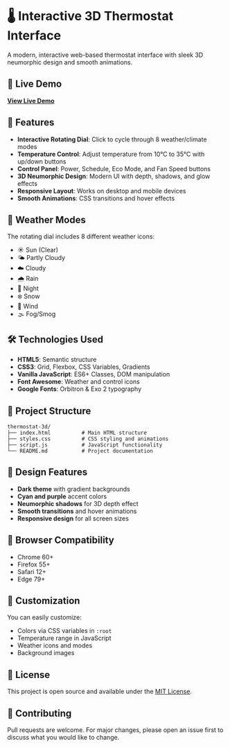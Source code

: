 # 🌡️ Interactive 3D Thermostat Interface

A modern, interactive web-based thermostat interface with sleek 3D neumorphic design and smooth animations.

## 🔗 Live Demo

**[View Live Demo](https://thermostat-3d.vercel.app/)**

## 🚀 Features

- **Interactive Rotating Dial**: Click to cycle through 8 weather/climate modes
- **Temperature Control**: Adjust temperature from 10°C to 35°C with up/down buttons
- **Control Panel**: Power, Schedule, Eco Mode, and Fan Speed buttons
- **3D Neumorphic Design**: Modern UI with depth, shadows, and glow effects
- **Responsive Layout**: Works on desktop and mobile devices
- **Smooth Animations**: CSS transitions and hover effects

## 🎨 Weather Modes

The rotating dial includes 8 different weather icons:
- ☀️ Sun (Clear)
- 🌤️ Partly Cloudy
- ☁️ Cloudy
- 🌧️ Rain
- 🌙 Night
- ❄️ Snow
- 💨 Wind
- 🌫️ Fog/Smog

## 🛠️ Technologies Used

- **HTML5**: Semantic structure
- **CSS3**: Grid, Flexbox, CSS Variables, Gradients
- **Vanilla JavaScript**: ES6+ Classes, DOM manipulation
- **Font Awesome**: Weather and control icons
- **Google Fonts**: Orbitron & Exo 2 typography

## 📁 Project Structure

```
thermostat-3d/
├── index.html          # Main HTML structure
├── styles.css          # CSS styling and animations
├── script.js           # JavaScript functionality
└── README.md           # Project documentation
```

## 🎨 Design Features

- **Dark theme** with gradient backgrounds
- **Cyan and purple** accent colors
- **Neumorphic shadows** for 3D depth effect
- **Smooth transitions** and hover animations
- **Responsive design** for all screen sizes

## 📱 Browser Compatibility

- Chrome 60+
- Firefox 55+
- Safari 12+
- Edge 79+

## 🔧 Customization

You can easily customize:
- Colors via CSS variables in `:root`
- Temperature range in JavaScript
- Weather icons and modes
- Background images

## 📄 License

This project is open source and available under the [MIT License](LICENSE).

## 🤝 Contributing

Pull requests are welcome. For major changes, please open an issue first to discuss what you would like to change.